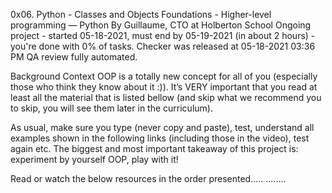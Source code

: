 0x06. Python - Classes and Objects
 Foundations - Higher-level programming ― Python
  By Guillaume, CTO at Holberton School
   Ongoing project - started 05-18-2021, must end by 05-19-2021 (in about 2 hours) - you're done with 0% of tasks.
    Checker was released at 05-18-2021 03:36 PM
     QA review fully automated.


Background Context
OOP is a totally new concept for all of you (especially those who think they know about it :)). It’s VERY important that you read at least all the material that is listed bellow (and skip what we recommend you to skip, you will see them later in the curriculum).

As usual, make sure you type (never copy and paste), test, understand all examples shown in the following links (including those in the video), test again etc. The biggest and most important takeaway of this project is: experiment by yourself OOP, play with it!

Read or watch the below resources in the order presented.....
........
